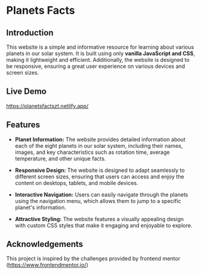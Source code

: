 # Planets Facts
## Introduction
This website is a simple and informative resource for learning about various planets in our solar system. It is built using only **vanilla JavaScript and CSS**, making it lightweight and efficient. Additionally, the website is designed to be responsive, ensuring a great user experience on various devices and screen sizes.

## Live Demo
https://planetsfactszt.netlify.app/

## Features
- **Planet Information:** The website provides detailed information about each of the eight planets in our solar system, including their names, images, and key characteristics such as rotation time, average temperature, and other unique facts.

- **Responsive Design:** The website is designed to adapt seamlessly to different screen sizes, ensuring that users can access and enjoy the content on desktops, tablets, and mobile devices.

- **Interactive Navigation:** Users can easily navigate through the planets using the navigation menu, which allows them to jump to a specific planet's information.

- **Attractive Styling:** The website features a visually appealing design with custom CSS styles that make it engaging and enjoyable to explore.

## Acknowledgements
This project is inspired by the challenges provided by frontend mentor (https://www.frontendmentor.io/)
